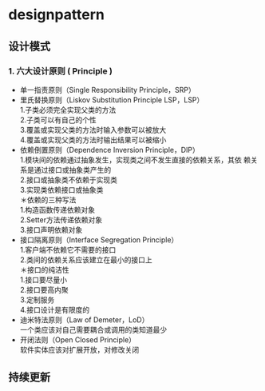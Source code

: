 # designpattern
## 设计模式
### 1. 六大设计原则 ( Principle )
* 单一指责原则（Single Responsibility Principle，SRP）
* 里氏替换原则（Liskov Substitution Principle LSP，LSP）  
1.子类必须完全实现父类的方法  2.子类可以有自己的个性  3.覆盖或实现父类的方法时输入参数可以被放大  4.覆盖或实现父类的方法时输出结果可以被缩小 
* 依赖倒置原则（Dependence Inversion Principle，DIP）  1.模块间的依赖通过抽象发生，实现类之间不发生直接的依赖关系，其依赖关系是通过接口或抽象类产生的  2.接口或抽象类不依赖于实现类  3.实现类依赖接口或抽象类   ＊依赖的三种写法    1.构造函数传递依赖对象    2.Setter方法传递依赖对象    3.接口声明依赖对象  * 接口隔离原则（Interface Segregation Principle）  1.客户端不依赖它不需要的接口  2.类间的依赖关系应该建立在最小的接口上   ＊接口的纯洁性     1.接口要尽量小     2.接口要高内聚     3.定制服务     4.接口设计是有限度的  * 迪米特法原则（Law of Demeter，LoD）     一个类应该对自己需要耦合或调用的类知道最少  * 开闭法则（Open Closed Principle）     软件实体应该对扩展开放，对修改关闭
 
## 持续更新
